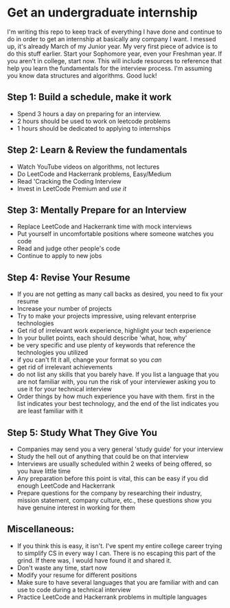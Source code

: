 # Get an undergraduate internship
I'm writing this repo to keep track of everything I have done and continue to do in order to get an internship at basically any company I want. I messed up, it's already March of my Junior year. My very first piece of advice is to do this stuff earlier. Start your Sophomore year, even your Freshman year. If you aren't in college, start now. This will include resources to reference that help you learn the fundamentals for the interview process. I'm assuming you know data structures and algorithms. Good luck!

## Step 1: Build a schedule, make it work
- Spend 3 hours a day on preparing for an interview.
- 2 hours should be used to work on leetcode problems
- 1 hours should be dedicated to applying to internships

## Step 2: Learn & Review the fundamentals
- Watch YouTube videos on algorithms, not lectures
- Do LeetCode and Hackerrank problems, Easy/Medium
- Read 'Cracking the Coding Interview
- Invest in LeetCode Premium and _use it_

## Step 3: Mentally Prepare for an Interview
- Replace LeetCode and Hackerrank time with mock interviews
- Put yourself in uncomfortable positions where someone watches you code
- Read and judge other people's code
- Continue to apply to new jobs

## Step 4: Revise Your Resume
- If you are not getting as many call backs as desired, you need to fix your resume
- Increase your number of projects
- Try to make your projects impressive, using relevant enterprise technologies
- Get rid of irrelevant work experience, highlight your tech experience
- In your bullet points, each should describe 'what, how, why'
- be very specific and use plenty of keywords that reference the technologies you utilized
- if you can't fit it all, change your format so you _can_
- get rid of irrelevant achievements
- do not list any skills that you barely have. If you list a language that you are not familiar with, you run the risk of your interviewer asking you to use it for your technical interview
- Order things by how much experience you have with them. first in the list indicates your best technology, and the end of the list indicates you are least familiar with it

## Step 5: Study What They Give You
- Companies may send you a very general 'study guide' for your interview
- Study the hell out of anything that could be on that interview
- Interviews are usually scheduled within 2 weeks of being offered, so you have little time
- Any preparation before this point is vital, this can be easy if you did enough LeetCode and Hackerrank
- Prepare questions for the company by researching their industry, mission statement, company culture, etc., these questions show you have genuine interest in working for them

## Miscellaneous:
- If you think this is easy, it isn't. I've spent my entire college career trying to simplify CS in every way I can. There is no escaping this part of the grind. If there was, I would have found it and shared it.
- Don't waste any time, start now
- Modify your resume for different positions
- Make sure to have several languages that you are familiar with and can use to code during a technical interview
- Practice LeetCode and Hackerrank problems in multiple languages
